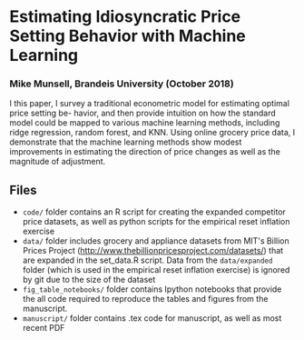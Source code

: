 # Estimating Idiosyncratic Price Setting Behavior with Machine Learning
### Mike Munsell, Brandeis University (October 2018)

I this paper, I survey a traditional econometric model for estimating optimal price setting be-
havior, and then provide intuition on how the standard model could be mapped to various machine
learning methods, including ridge regression, random forest, and KNN. Using online grocery price
data, I demonstrate that the machine learning methods show modest improvements in estimating the
direction of price changes as well as the magnitude of adjustment.

## Files

* `code/` folder contains an R script for creating the expanded competitor
price datasets, as well as python scripts for the empirical reset inflation exercise
* `data/` folder includes grocery and appliance datasets from MIT's Billion
Prices Project (http://www.thebillionpricesproject.com/datasets/) that are expanded
in the set_data.R script. Data from the `data/expanded` folder (which is used in the
empirical reset inflation exercise) is ignored by git due to the size of the dataset
* `fig_table_notebooks/` folder contains Ipython notebooks that provide the all code 
required to reproduce the tables and figures from the manuscript.
* `manuscript/` folder contains .tex code for manuscript, as well as most recent PDF
